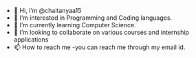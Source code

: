 - 👋 Hi, I’m @chaitanyaa15
- 👀 I’m interested in Programming and Coding languages.
- 🌱 I’m currently learning Computer Science.
- 💞️ I’m looking to collaborate on various courses and internship applications
- 📫 How to reach me -you can reach me through my email id.

<!---
chaitanyaa15/chaitanyaa15 is a ✨ special ✨ repository because its `README.md` (this file) appears on your GitHub profile.
You can click the Preview link to take a look at your changes.
--->
